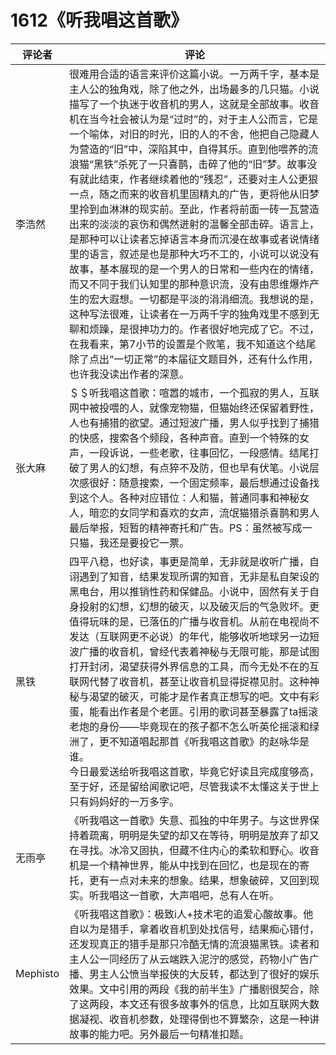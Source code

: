 # 1612《听我唱这首歌》

评论者 | 评论 |
|---|---|
李浩然|很难用合适的语言来评价这篇小说。一万两千字，基本是主人公的独角戏，除了他之外，出场最多的几只猫。小说描写了一个执迷于收音机的男人，这就是全部故事。收音机在当今社会被认为是“过时”的，对于主人公而言，它是一个喻体，对旧的时光，旧的人的不舍，他把自己隐藏人为营造的“旧”中，深陷其中，自得其乐。直到他喂养的流浪猫“黑铁”杀死了一只喜鹊，击碎了他的“旧”梦。故事没有就此结束，作者继续着他的“残忍”，还要对主人公更狠一点，随之而来的收音机里固精丸的广告，更将他从旧梦里拎到血淋淋的现实前。至此，作者将前面一砖一瓦营造出来的淡淡的哀伤和偶然迸射的温馨全部击碎。语言上，是那种可以让读者忘掉语言本身而沉浸在故事或者说情绪里的语言，叙述是也是那种大巧不工的，小说可以说没有故事，基本展现的是一个男人的日常和一些内在的情绪，而又不同于我们认知里的那种意识流，没有由思维爆炸产生的宏大遐想。一切都是平淡的涓涓细流。我想说的是，这种写法很难，让读者在一万两千字的独角戏里不感到无聊和烦躁，是很抻功力的。作者很好地完成了它。不过，在我看来，第7小节的设置是个败笔，我不知道这个结尾除了点出“一切正常”的本届征文题目外，还有什么作用，也许我没读出作者的深意。
张大麻|＄＄听我唱这首歌：喧嚣的城市，一个孤寂的男人，互联网中被投喂的人，就像宠物猫，但猫始终还保留着野性，人也有捕猎的欲望。通过短波广播，男人似乎找到了捕猎的快感，搜索各个频段，各种声音。直到一个特殊的女声，一段诉说，一些老歌，往事回忆，一段感情。结尾打破了男人的幻想，有点猝不及防，但也早有伏笔。小说层次感很好：随意搜索，一个固定频率，最后想通过设备找到这个人。各种对应错位：人和猫，普通同事和神秘女人，暗恋的女同学和喜欢的女声，流氓猫猎杀喜鹊和男人最后举报，短暂的精神寄托和广告。PS：虽然被写成一只猫，我还是要投它一票。
黑铁|四平八稳，也好读，事更是简单，无非就是收听广播，自诩遇到了知音，结果发现所谓的知音，无非是私自架设的黑电台，用以推销性药和保健品。小说中，固然有关于自身投射的幻想，幻想的破灭，以及破灭后的气急败坏。更值得玩味的是，已落伍的广播与收音机。从前在电视尚不发达（互联网更不必说）的年代，能够收听地球另一边短波广播的收音机，曾经代表着神秘与无限可能，那是试图打开封闭，渴望获得外界信息的工具，而今无处不在的互联网代替了收音机，甚至让收音机显得捉襟见肘。这种神秘与渴望的破灭，可能才是作者真正想写的吧。文中有彩蛋，能看出作者是个老匪。引用的歌词甚至暴露了ta摇滚老炮的身份——毕竟现在的孩子都不怎么听英伦摇滚和绿洲了，更不知道唱起那首《听我唱这首歌》的赵咏华是谁。<br /> 今日最爱送给听我唱这首歌，毕竟它好读且完成度够高，至于好，还是留给闻歌记吧，尽管我读不太懂这关于世上只有妈妈好的一万多字。
无雨亭|《听我唱这一首歌》失意、孤独的中年男子。与这世界保持着疏离，明明是失望的却又在等待，明明是放弃了却又在寻找。冰冷又固执，但藏不住内心的柔软和野心。收音机是一个精神世界，能从中找到在回忆，也是现在的寄托，更有一点对未来的想象。结果，想象破碎，又回到现实。听我唱这一首歌，大声唱吧，总有人在听。
Mephisto|《听我唱这首歌》：极致i人+技术宅的追爱心酸故事。他自以为是猎手，拿着收音机到处找信号，结果痴心错付，还发现真正的猎手是那只冷酷无情的流浪猫黑铁。读者和主人公一同经历了从云端跌入泥泞的感觉，药物小广告广播、男主人公愤当举报侠的大反转，都达到了很好的娱乐效果。文中引用的两段《我的前半生》广播剧很契合，除了这两段，本文还有很多故事外的信息，比如互联网大数据凝视、收音机参数，处理得倒也不算繁杂，这是一种讲故事的能力吧。另外最后一句精准扣题。